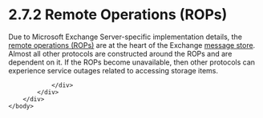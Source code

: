 <html dir="LTR" xmlns:mshelp="http://msdn.microsoft.com/mshelp" xmlns:ddue="http://ddue.schemas.microsoft.com/authoring/2003/5" xmlns:xlink="http://www.w3.org/1999/xlink" xmlns:tool="http://www.microsoft.com/tooltip">
    <head>
        <meta http-equiv="Content-Type" content="text/html; CHARSET=utf-8"></meta>
        <meta name="save" content="history"></meta>
        <title>2.7.2 Remote Operations (ROPs)</title>
        <xml>
            <mshelp:toctitle title="2.7.2 Remote Operations (ROPs)"></mshelp:toctitle>
            <mshelp:rltitle title="[MS-OXPROTO]: Remote Operations (ROPs)"></mshelp:rltitle>
            <mshelp:keyword index="A" term="1336cb79-12b8-41ee-baef-3b2d8d919d31"></mshelp:keyword>
            <mshelp:attr name="DCSext.ContentType" value="open specification"></mshelp:attr>
            <mshelp:attr name="AssetID" value="1336cb79-12b8-41ee-baef-3b2d8d919d31"></mshelp:attr>
            <mshelp:attr name="TopicType" value="kbRef"></mshelp:attr>
            <mshelp:attr name="DCSext.Title" value="[MS-OXPROTO]: Remote Operations (ROPs)" />
        </xml>
    </head>
    <body>
        <div id="header">
            <h1 class="heading">2.7.2 Remote Operations (ROPs)</h1>
        </div>
        <div id="mainSection">
            <div id="mainBody">
                <div id="allHistory" class="saveHistory"></div>
                <div id="sectionSection0" class="section" name="collapseableSection">
                    

<p>Due to Microsoft Exchange Server-specific implementation
details, the <a href="f888c37a-d994-4b91-96a5-e88cfbd66bd6.htm#gt_3369fdd6-36f8-4a62-9cd7-2738ffb5048f">remote
operations (ROPs)</a> are at the heart of the Exchange <a href="f888c37a-d994-4b91-96a5-e88cfbd66bd6.htm#gt_fda94a53-448d-48d5-9991-176c530ff597">message store</a>. Almost all
other protocols are constructed around the ROPs and are dependent on it. If the
ROPs become unavailable, then other protocols can experience service outages
related to accessing storage items.</p>


                </div>
            </div>
        </div>
    </body>
</html>